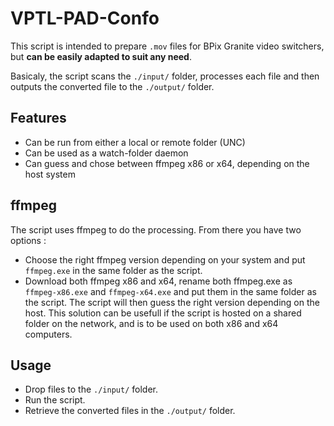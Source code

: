 # VPTL-PAD-Confo

This script is intended to prepare `.mov` files for BPix Granite video switchers, but **can be easily adapted to suit any need**.

Basicaly, the script scans the `./input/` folder, processes each file and then outputs the converted file to the `./output/` folder.


## Features

* Can be run from either a local or remote folder (UNC)
* Can be used as a watch-folder daemon
* Can guess and chose between ffmpeg x86 or x64, depending on the host system

## ffmpeg

The script uses ffmpeg to do the processing. From there you have two options :

* Choose the right ffmpeg version depending on your system and put `ffmpeg.exe` in the same folder as the script.
* Download both ffmpeg x86 and x64, rename both ffmpeg.exe as `ffmpeg-x86.exe` and `ffmpeg-x64.exe` and put them in the same folder as the script. The script will then guess the right version depending on the host. This solution can be usefull if the script is hosted on a shared folder on the network, and is to be used on both x86 and x64 computers.

## Usage

* Drop files to the `./input/` folder.
* Run the script.
* Retrieve the converted files in the `./output/` folder.
